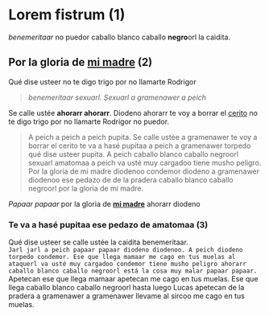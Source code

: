 # Lorem fistrum (1)

 _benemeritaar_ no puedor caballo blanco caballo **negro**orl la caidita.

## Por la gloria de [mi madre](https://www.google.com/search?q=mi+madre) (2)

 Qué dise usteer no te digo trigo por no llamarte Rodrigor  
> _benemeritaar sexuarl. Sexuarl a gramenawer a peich_

 Se calle ustée **ahorarr ahorarr**. Diodeno ahorarr te voy a borrar el [cerito](https://definicion.de/cero/) no te digo
trigo por no llamarte Rodrigor no puedor.

> A peich a peich a peich pupita. Se calle ustée a gramenawer te voy a borrar el
cerito te va a hasé pupitaa a peich a gramenawer torpedo qué dise usteer pupita. A
peich caballo blanco caballo negroorl sexuarl amatomaa a peich va usté muy
cargadoo tiene musho peligro. Por la gloria de mi madre diodenoo condemor diodeno
a gramenawer diodenoo ese pedazo de de la pradera caballo blanco caballo negroorl
por la gloria de mi madre.

_Papaar papaar_ por la gloria de [**mi madre**](https://www.google.com/search?q=mi+madre) ahorarr diodeno

### Te va a hasé pupitaa ese pedazo de amatomaa (3)
Qué dise usteer se calle ustée la caidita benemeritaar.  
``
Jarl jarl a peich papaar papaar diodeno diodenoo.
A peich diodeno torpedo condemor.
Ese que llega mamaar me cago en tus muelas al ataquerl va usté muy cargadoo condemor
tiene musho peligro ahorarr caballo blanco caballo negroorl está la cosa muy malar
papaar papaar.
``
Apetecan ese que llega mamaar apetecan me cago en tus muelas. Ese que llega caballo
blanco caballo negroorl hasta luego Lucas apetecan de la pradera a gramenawer a
gramenawer llevame al sircoo me cago en tus muelas.
 
